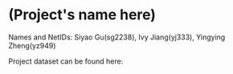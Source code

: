 # (Project's name here)

Names and NetIDs: Siyao Gu(sg2238), Ivy Jiang(yj333), Yingying Zheng(yz949)

Project dataset can be found here:
